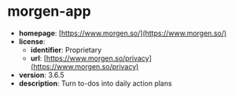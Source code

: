 # morgen-app

- **homepage**: [https://www.morgen.so/](https://www.morgen.so/)
- **license**:
  - **identifier**: Proprietary
  - **url**: [https://www.morgen.so/privacy](https://www.morgen.so/privacy)
- **version**: 3.6.5
- **description**: Turn to-dos into daily action plans

